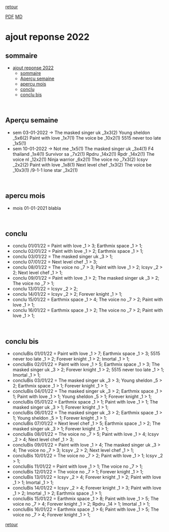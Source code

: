 [retour](./../index.html)
<!-- -->
[PDF](./apercu22.pdf) [MD](./apercu22.md) 

# ajout reponse 2022

## sommaire
- [ajout reponse 2022](#ajout-reponse-2022)
  - [sommaire](#sommaire)
  - [Aperçu semaine](#aperçu-semaine)
  - [apercu mois](#apercu-mois)
  - [conclu](#conclu)
  - [conclu bis](#conclu-bis)


<div style="page-break-after: always; visibility: hidden"> 
\pagebreak 
</div>

## Aperçu semaine
- sem 03-01-2022 -> The masked singer uk _3x3(2) Young sheldon _5x6(2) Paint with love _1x7(1) The voice be _10x2(1) 5515 never too late _1x5(1) 
- sem 10-01-2022 -> Not me _1x5(1) The masked singer uk _3x4(1) F4 thailand _1x4(1) Survivor sa _7x2(1) Rpdru _14x2(1) Rpdr _14x2(1) The voice nl _12x2(1) Ninja warrior _6x2(1) The voice no _7x3(2) Icsyv _2x2(2) Paint with love _1x8(1) Next level chef _1x3(2) The voice be _10x3(1) /9-1-1 lone star _3x2(1) 






<div style="page-break-after: always; visibility: hidden"> 
\pagebreak 
</div>

## apercu mois
- mois 01-01-2021 blabla








<div style="page-break-after: always; visibility: hidden"> 
\pagebreak 
</div>

## conclu
* conclu 01/01/22 = Paint with love _1 > 3; Earthmix space _1 > 1; 
* conclu 02/01/22 = Paint with love _1 > 2; Earthmix space _1 > 1; 
* conclu 03/01/22 = The masked singer uk _3 > 1; 
* conclu 07/01/22 = Next level chef _1 > 3; 
* conclu 08/01/22 = The voice no _7 > 3; Paint with love _1 > 2; Icsyv _2 > 2; Next level chef _1 > 1; 
* conclu 09/01/22 = Paint with love _1 > 2; The masked singer uk _3 > 2; The voice no _7 > 1; 
* conclu 13/01/22 = Icsyv _2 > 2; 
* conclu 14/01/22 = Icsyv _2 > 2; Forever knight _1 > 1; 
* conclu 15/01/22 = Earthmix space _1 > 4; The voice no _7 > 2; Paint with love _1 > 1; 
* conclu 16/01/22 = Earthmix space _1 > 2; The voice no _7 > 2; Paint with love _1 > 1; 








<div style="page-break-after: always; visibility: hidden"> 
\pagebreak 
</div>

## conclu bis

* concluBis 01/01/22 = Paint with love _1 > 7; Earthmix space _1 > 3; 5515 never too late _1 > 2; Forever knight _1 > 2; Imortal _1 > 1; 
* concluBis 02/01/22 = Paint with love _1 > 5; Earthmix space _1 > 3; The masked singer uk _3 > 2; Forever knight _1 > 2; 5515 never too late _1 > 1; Imortal _1 > 1; 
* concluBis 03/01/22 = The masked singer uk _3 > 3; Young sheldon _5 > 2; Earthmix space _1 > 1; Forever knight _1 > 1; 
* concluBis 04/01/22 = The masked singer uk _3 > 2; Earthmix space _1 > 1; Paint with love _1 > 1; Young sheldon _5 > 1; Forever knight _1 > 1; 
* concluBis 05/01/22 = Earthmix space _1 > 1; Paint with love _1 > 1; The masked singer uk _3 > 1; Forever knight _1 > 1; 
* concluBis 06/01/22 = The masked singer uk _3 > 2; Earthmix space _1 > 1; Young sheldon _5 > 1; Forever knight _1 > 1; 
* concluBis 07/01/22 = Next level chef _1 > 5; Earthmix space _1 > 2; The masked singer uk _3 > 1; Forever knight _1 > 1; 
* concluBis 08/01/22 = The voice no _7 > 5; Paint with love _1 > 4; Icsyv _2 > 4; Next level chef _1 > 3; 
* concluBis 09/01/22 = Paint with love _1 > 4; The masked singer uk _3 > 4; The voice no _7 > 3; Icsyv _2 > 2; Next level chef _1 > 1; 
* concluBis 10/01/22 = The voice no _7 > 2; Paint with love _1 > 1; Icsyv _2 > 1; 
* concluBis 11/01/22 = Paint with love _1 > 1; The voice no _7 > 1; 
* concluBis 12/01/22 = The voice no _7 > 1; Forever knight _1 > 1; 
* concluBis 13/01/22 = Icsyv _2 > 4; Forever knight _1 > 2; Paint with love _1 > 1; Imortal _1 > 1; 
* concluBis 14/01/22 = Icsyv _2 > 4; Forever knight _1 > 3; Paint with love _1 > 2; Imortal _1 > 2; Earthmix space _1 > 1; 
* concluBis 15/01/22 = Earthmix space _1 > 8; Paint with love _1 > 5; The voice no _7 > 4; Forever knight _1 > 2; Rpdru _14 > 1; Imortal _1 > 1; 
* concluBis 16/01/22 = Earthmix space _1 > 6; Paint with love _1 > 5; The voice no _7 > 4; Forever knight _1 > 1; 







[retour](./../index.html)